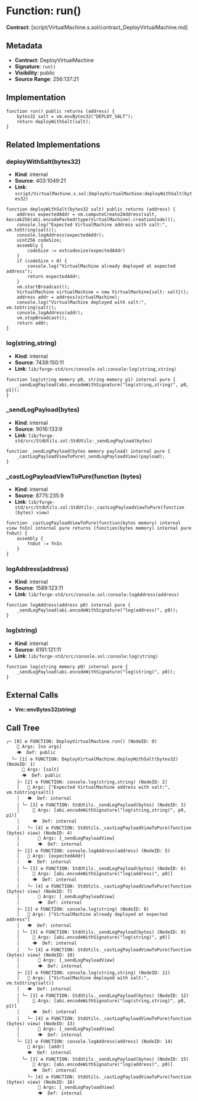 # Function: run()

**Contract**: [script/VirtualMachine.s.sol/contract_DeployVirtualMachine.md]

## Metadata

- **Contract**: DeployVirtualMachine
- **Signature**: `run()`
- **Visibility**: public
- **Source Range**: 256:137:21

## Implementation

```solidity
function run() public returns (address) {
    bytes32 salt = vm.envBytes32("DEPLOY_SALT");
    return deployWithSalt(salt);
}
```

## Related Implementations

### deployWithSalt(bytes32)

- **Kind**: internal
- **Source**: 403:1049:21
- **Link**: `script/VirtualMachine.s.sol:DeployVirtualMachine:deployWithSalt(bytes32)`

```solidity
function deployWithSalt(bytes32 salt) public returns (address) {
    address expectedAddr = vm.computeCreate2Address(salt, keccak256(abi.encodePacked(type(VirtualMachine).creationCode)));
    console.log("Expected VirtualMachine address with salt:", vm.toString(salt));
    console.logAddress(expectedAddr);
    uint256 codeSize;
    assembly {
        codeSize := extcodesize(expectedAddr)
    }
    if (codeSize > 0) {
        console.log("VirtualMachine already deployed at expected address");
        return expectedAddr;
    }
    vm.startBroadcast();
    VirtualMachine virtualMachine = new VirtualMachine{salt: salt}();
    address addr = address(virtualMachine);
    console.log("VirtualMachine deployed with salt:", vm.toString(salt));
    console.logAddress(addr);
    vm.stopBroadcast();
    return addr;
}
```

### log(string,string)

- **Kind**: internal
- **Source**: 7439:150:11
- **Link**: `lib/forge-std/src/console.sol:console:log(string,string)`

```solidity
function log(string memory p0, string memory p1) internal pure {
    _sendLogPayload(abi.encodeWithSignature("log(string,string)", p0, p1));
}
```

### _sendLogPayload(bytes)

- **Kind**: internal
- **Source**: 9016:133:9
- **Link**: `lib/forge-std/src/StdUtils.sol:StdUtils:_sendLogPayload(bytes)`

```solidity
function _sendLogPayload(bytes memory payload) internal pure {
    _castLogPayloadViewToPure(_sendLogPayloadView)(payload);
}
```

### _castLogPayloadViewToPure(function (bytes)

- **Kind**: internal
- **Source**: 8775:235:9
- **Link**: `lib/forge-std/src/StdUtils.sol:StdUtils:_castLogPayloadViewToPure(function (bytes) view)`

```solidity
function _castLogPayloadViewToPure(function(bytes memory) internal view fnIn) internal pure returns (function(bytes memory) internal pure fnOut) {
    assembly {
        fnOut := fnIn
    }
}
```

### logAddress(address)

- **Kind**: internal
- **Source**: 1589:123:11
- **Link**: `lib/forge-std/src/console.sol:console:logAddress(address)`

```solidity
function logAddress(address p0) internal pure {
    _sendLogPayload(abi.encodeWithSignature("log(address)", p0));
}
```

### log(string)

- **Kind**: internal
- **Source**: 6191:121:11
- **Link**: `lib/forge-std/src/console.sol:console:log(string)`

```solidity
function log(string memory p0) internal pure {
    _sendLogPayload(abi.encodeWithSignature("log(string)", p0));
}
```

## External Calls

- **Vm::envBytes32(string)**

## Call Tree

```
┌─ [0] ⚙️ FUNCTION: DeployVirtualMachine.run() (NodeID: 0)
    💬 Args: [no args]
    👁️  Def: public
  └─ [1] ⚙️ FUNCTION: DeployVirtualMachine.deployWithSalt(bytes32) (NodeID: 1)
      💬 Args: [salt]
      👁️  Def: public
    ├─ [2] ⚙️ FUNCTION: console.log(string,string) (NodeID: 2)
    │   💬 Args: ["Expected VirtualMachine address with salt:", vm.toString(salt)]
    │   👁️  Def: internal
    │ └─ [3] ⚙️ FUNCTION: StdUtils._sendLogPayload(bytes) (NodeID: 3)
    │     💬 Args: [abi.encodeWithSignature("log(string,string)", p0, p1)]
    │     👁️  Def: internal
    │   └─ [4] ⚙️ FUNCTION: StdUtils._castLogPayloadViewToPure(function (bytes) view) (NodeID: 4)
    │       💬 Args: [_sendLogPayloadView]
    │       👁️  Def: internal
    ├─ [2] ⚙️ FUNCTION: console.logAddress(address) (NodeID: 5)
    │   💬 Args: [expectedAddr]
    │   👁️  Def: internal
    │ └─ [3] ⚙️ FUNCTION: StdUtils._sendLogPayload(bytes) (NodeID: 6)
    │     💬 Args: [abi.encodeWithSignature("log(address)", p0)]
    │     👁️  Def: internal
    │   └─ [4] ⚙️ FUNCTION: StdUtils._castLogPayloadViewToPure(function (bytes) view) (NodeID: 7)
    │       💬 Args: [_sendLogPayloadView]
    │       👁️  Def: internal
    ├─ [2] ⚙️ FUNCTION: console.log(string) (NodeID: 8)
    │   💬 Args: ["VirtualMachine already deployed at expected address"]
    │   👁️  Def: internal
    │ └─ [3] ⚙️ FUNCTION: StdUtils._sendLogPayload(bytes) (NodeID: 9)
    │     💬 Args: [abi.encodeWithSignature("log(string)", p0)]
    │     👁️  Def: internal
    │   └─ [4] ⚙️ FUNCTION: StdUtils._castLogPayloadViewToPure(function (bytes) view) (NodeID: 10)
    │       💬 Args: [_sendLogPayloadView]
    │       👁️  Def: internal
    ├─ [2] ⚙️ FUNCTION: console.log(string,string) (NodeID: 11)
    │   💬 Args: ["VirtualMachine deployed with salt:", vm.toString(salt)]
    │   👁️  Def: internal
    │ └─ [3] ⚙️ FUNCTION: StdUtils._sendLogPayload(bytes) (NodeID: 12)
    │     💬 Args: [abi.encodeWithSignature("log(string,string)", p0, p1)]
    │     👁️  Def: internal
    │   └─ [4] ⚙️ FUNCTION: StdUtils._castLogPayloadViewToPure(function (bytes) view) (NodeID: 13)
    │       💬 Args: [_sendLogPayloadView]
    │       👁️  Def: internal
    └─ [2] ⚙️ FUNCTION: console.logAddress(address) (NodeID: 14)
        💬 Args: [addr]
        👁️  Def: internal
      └─ [3] ⚙️ FUNCTION: StdUtils._sendLogPayload(bytes) (NodeID: 15)
          💬 Args: [abi.encodeWithSignature("log(address)", p0)]
          👁️  Def: internal
        └─ [4] ⚙️ FUNCTION: StdUtils._castLogPayloadViewToPure(function (bytes) view) (NodeID: 16)
            💬 Args: [_sendLogPayloadView]
            👁️  Def: internal
```

